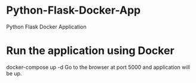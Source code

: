 # Python-Flask-Docker-App
Python Flask Docker Application

# Run the application using Docker
docker-compose up -d
Go to the browser at port 5000 and application will be up.
